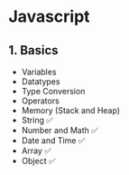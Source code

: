 
# Javascript

## 1. Basics

- Variables 
- Datatypes
- Type Conversion
- Operators
- Memory (Stack and Heap)
- String ✅
- Number and Math ✅
- Date and Time ✅
- Array ✅
- Object ✅